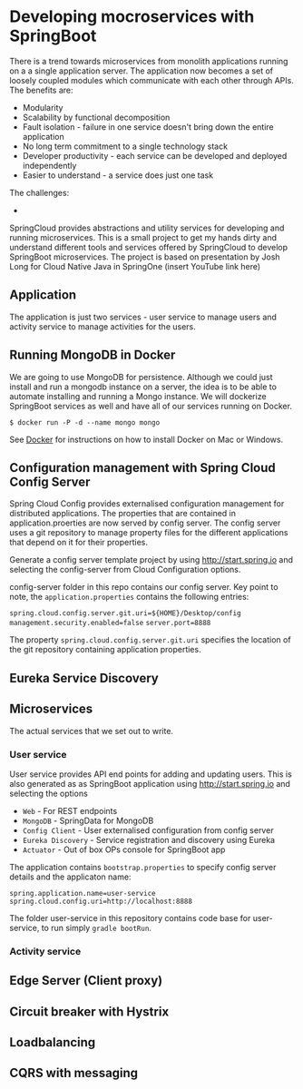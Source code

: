# Developing mocroservices with SpringBoot

There is a trend towards microservices from monolith applications running
on a a single application server. The application now becomes a set of
loosely coupled modules which communicate with each other through 
APIs. The benefits are:

* Modularity
* Scalability by functional decomposition
* Fault isolation - failure in one service doesn't bring down the 
  entire application
* No long term commitment to a single technology stack
* Developer productivity - each service can be developed
  and deployed independently
* Easier to understand - a service does just one task

The challenges:

* 

SpringCloud provides abstractions and utility services
for developing and running microservices. This is a small
project to get my hands dirty and understand different tools
and services offered by SpringCloud to develop SpringBoot
microservices. The project is based on presentation by
Josh Long for Cloud Native Java in SpringOne (insert YouTube 
link here)


## Application

The application is just two services - user service to manage users
and activity service to manage activities for the users.

## Running MongoDB in Docker

We are going to use MongoDB for persistence. Although we could just install
and run a mongodb instance on a server, the idea is to be able to automate
installing and running a Mongo instance. We will dockerize
SpringBoot services as well and have all of our services running
on Docker.

`$ docker run -P -d --name mongo mongo`


See [Docker](https://www.docker.com/) for instructions on how to 
install Docker on Mac or Windows.


## Configuration management with Spring Cloud Config Server

Spring Cloud Config provides externalised configuration management
for distributed applications. The properties that are contained
in application.proerties are now served by config server. The 
config server uses a git repository to manage property files
for the different applications that depend on it for their properties.

Generate a config server template project by using http://start.spring.io
and selecting the config-server from Cloud Configuration options. 

config-server folder in this repo contains our config server.
Key point to note, the `application.properties` contains the following
entries:

`spring.cloud.config.server.git.uri=${HOME}/Desktop/config`
`management.security.enabled=false`
`server.port=8888`

The property `spring.cloud.config.server.git.uri` specifies the location
of the git repository containing application properties.

## Eureka Service Discovery

## Microservices

The actual services that we set out to write.

### User service

User service provides API end points for adding and updating users.
This is also generated as as SpringBoot application using 
http://start.spring.io and selecting the options
 
* `Web` - For REST endpoints
* `MongoDB` - SpringData for MongoDB
* `Config Client` - User externalised configuration from config server 
* `Eureka Discovery` - Service registration and discovery using Eureka
* `Actuator` - Out of box OPs console for SpringBoot app

The application contains `bootstrap.properties` to specify config server
details and the applicaton name:

`spring.application.name=user-service`
`spring.cloud.config.uri=http://localhost:8888`

The folder user-service in this repository contains code base for
user-service, to run simply `gradle bootRun`.

### Activity service


## Edge Server (Client proxy)


## Circuit breaker with Hystrix
## Loadbalancing
## CQRS with messaging


